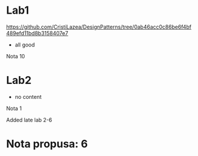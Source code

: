 # Lab1
https://github.com/CristiLazea/DesignPatterns/tree/0ab46acc0c86be6f4bf489efd11bd8b3158407e7
- all good

Nota 10
# Lab2
- no content

Nota 1

Added late lab 2-6
# Nota propusa: 6
